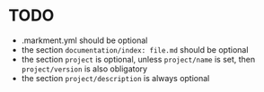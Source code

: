 # TODO

* .markment.yml should be optional
 * the section `documentation/index: file.md` should be optional
 * the section `project` is optional, unless `project/name` is set, then `project/version` is also obligatory
  * the section `project/description` is always optional
